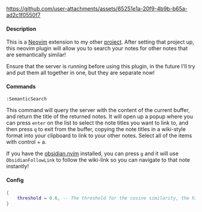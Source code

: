 https://github.com/user-attachments/assets/65251e1a-20f9-4b9b-b65a-ad2c1f0550f7


#### Description

This is a [Neovim](https://neovim.io/) extension to my other [project](https://github.com/MattHandzel/SemanticNoteSearch). After setting that project up, this neovim plugin will allow you to search your notes for other notes that are semantically similar!

Ensure that the server is running before using this plugin, in the future I'll try and put them all together in one, but they are separate now!

#### Commands

```
:SemanticSearch
```

This command will query the server with the content of the current buffer, and return the title of the returned notes. It will open up a popup where you can press `enter` on the list to select the note titles you want to link to, and then press `q` to exit from the buffer, copying the note titles in a wiki-style format into your clipboard to link to your other notes. Select all of the items with control + a.

If you have the [obsidian.nvim](https://github.com/epwalsh/obsidian.nvim) installed, you can press `g` and it will use `ObsidianFollowLink` to follow the wiki-link so you can navigate to that note instantly!

#### Config

```lua
{
    threshold = 0.6, -- The threshold for the cosine similarity, the higher the number the more similar the notes need to be to be returned (I think 0.6 works well)
}

```

```

```
